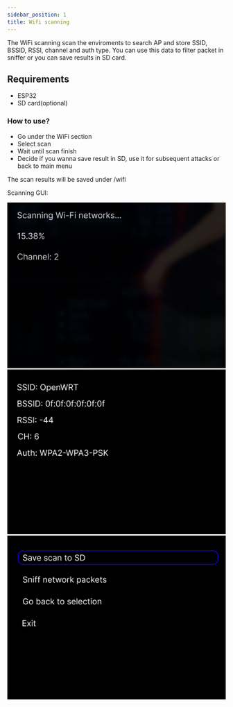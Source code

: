 ```yaml
---
sidebar_position: 1
title: Wifi scanning
---
```


The WiFi scanning scan the enviroments to search AP and store SSID, BSSID, RSSI, channel and auth type. You can use this data to filter packet in sniffer or you can save results in SD card.

## Requirements

- ESP32
- SD card(optional)

### How to use?

- Go under the WiFi section
- Select scan
- Wait until scan finish
- Decide if you wanna save result in SD, use it for subsequent attacks or back to main menu

The scan results will be saved under /wifi

Scanning GUI: 

<img src="/img/screens/wifi_scanning.png" />
<img src="/img/screens/wifi/wifi_details.png" />
<img src="/img/screens/wifi/wifi_network_save.png" />
